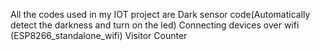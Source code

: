All the codes used in my IOT project are
Dark sensor code(Automatically detect the darkness and turn on the led)
Connecting devices over wifi (ESP8266_standalone_wifi)
Visitor Counter

